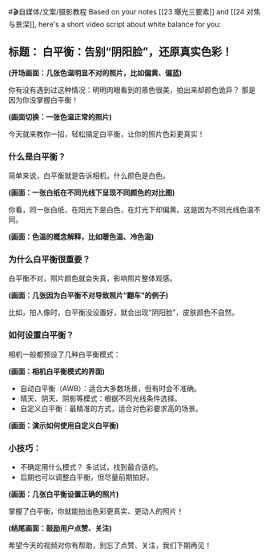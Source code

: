 #🎬自媒体/文案/摄影教程 
Based on your notes [[23 曝光三要素]] and [[24 对焦与景深]], here's a short video script about white balance for you:

## 标题： 白平衡：告别“阴阳脸”，还原真实色彩！

**(开场画面：几张色温明显不对的照片，比如偏黄、偏蓝)**

你有没有遇到过这种情况：明明肉眼看到的景色很美，拍出来却颜色诡异？ 那是因为你没掌握白平衡！

**(画面切换：一张色温正常的照片)**

今天就来教你一招，轻松搞定白平衡，让你的照片色彩更真实！

### 什么是白平衡？

简单来说，白平衡就是告诉相机，什么颜色是白色。

**(画面：一张白纸在不同光线下呈现不同颜色的对比图)**

你看，同一张白纸，在阳光下是白色，在灯光下却偏黄。这是因为不同光线色温不同。

**(画面：色温的概念解释，比如暖色温、冷色温)**

### 为什么白平衡很重要？

白平衡不对，照片颜色就会失真，影响照片整体观感。

**(画面：几张因为白平衡不对导致照片“翻车”的例子)**

比如，拍人像时，白平衡没设置好，就会出现“阴阳脸”，皮肤颜色不自然。

### 如何设置白平衡？

相机一般都预设了几种白平衡模式：

**(画面：相机白平衡模式的界面)**

* 自动白平衡（AWB）：适合大多数场景，但有时会不准确。
* 晴天、阴天、阴影等模式：根据不同光线条件选择。
* 自定义白平衡：最精准的方式，适合对色彩要求高的场景。

**(画面：演示如何使用自定义白平衡)**

### 小技巧：

* 不确定用什么模式？ 多试试，找到最合适的。
* 后期也可以调整白平衡，但尽量前期拍好。

**(画面：几张白平衡设置正确的照片)**

掌握了白平衡，你就能拍出色彩更真实、更动人的照片！ 

**(结尾画面：鼓励用户点赞、关注)**

希望今天的视频对你有帮助，别忘了点赞、关注，我们下期再见！
